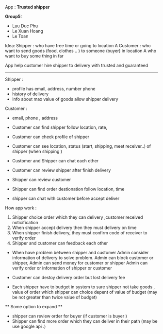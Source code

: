 App : **Trusted shipper**

**Group5:**
  + Luu Duc Phu
  + Le Xuan Hoang
  + Le Toan

Idea: 
  Shipper : who have free time or going to location A
  Customer : who want to send goods (food, clothes .. ) to someone (buyer) in location A
         who want to buy some thing in far 

App help customer hire shipper to delivery with trusted and guaranteed

*****************************************************************

Shipper :
  * profile has email, address, number phone 
  * history of delivery
  * Info about max value of goods allow shipper delivery

Customer :
  * email, phone , address
  

* Customer can find shipper follow location, rate, 
* Customer can check profile of shipper
* Customer can see location, status (start, shipping, meet receiver..)  of shipper (when shipping )
* Customer and Shipper can chat each other
* Customer can review shipper after finish delivery

* Shipper can review customer 
* Shipper can find order destionation follow location, time
* shipper can chat with customer before accept deliver 

How app work :

1. Shipper choice order which they can delivery ,customer received  noticification
2. When shipper accept delivery then they must delivery on time 
3. When shipper finish delivery, they must confirm code of receiver to verify order 
4. Shipper and customer can feedback each other

* When have problem between shipper and customer
Admin consider information of delivery to solve problem. 
Admin can block customer or shipper,
Admin can send money for customer or shipper
Admin can verify order or information of shipper or customer

* Customer can destoy delivery order but lost delivery fee
* Each shipper have to budget in  system to sure shipper not take goods , value of order which shipper can choice depent of value of budget (may be not greater than twice value of budget)


** Some option to expand **
* shipper can review order for buyer (if customer is buyer )
* Shipper can find more order which they can deliver in their path (may be use google  api .)  